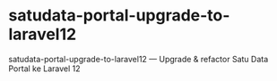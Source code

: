 # satudata-portal-upgrade-to-laravel12
satudata-portal-upgrade-to-laravel12 — Upgrade &amp; refactor Satu Data Portal ke Laravel 12
